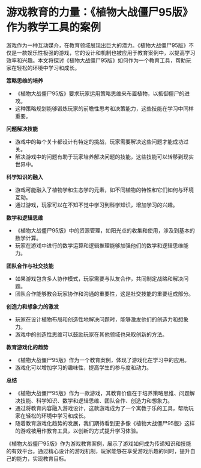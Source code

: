 # 游戏教育的力量：《植物大战僵尸95版》作为教学工具的案例

游戏作为一种互动媒介，在教育领域展现出巨大的潜力。《植物大战僵尸95版》不仅是一款娱乐性极强的游戏，它的设计和机制也被应用于教育案例中，以提高学习效率和兴趣。本文将探讨《植物大战僵尸95版》如何作为一个教育工具，帮助玩家在轻松的环境中学习和成长。

**策略思维的培养**
- 《植物大战僵尸95版》要求玩家运用策略思维来布置植物，以抵御僵尸的进攻。
- 这种策略规划能够锻炼玩家的前瞻性思考和决策能力，这些技能在学习中同样重要。

**问题解决技能**
- 游戏中的每个关卡都设计有特定的挑战，玩家需要解决这些问题才能成功过关。
- 解决游戏中的问题有助于玩家培养解决问题的技能，这些技能可以转移到现实世界中。

**科学知识的融入**
- 游戏可能融入了植物学和生态学的元素，如不同植物的特性和它们如何与环境互动。
- 通过游戏，玩家可以在不知不觉中学习到科学知识，增加学习的兴趣。

**数学和逻辑思维**
- 《植物大战僵尸95版》中的资源管理，如阳光点的收集和使用，涉及到基本的数学计算。
- 玩家在游戏中进行的数学运算和逻辑推理能够加强他们的数学和逻辑思维能力。

**团队合作与社交技能**
- 如果游戏包含多人协作模式，玩家需要与队友合作，共同制定战略和解决问题。
- 团队合作能够教会玩家协作和沟通的重要性，这是社交技能的重要组成部分。

**创造力和想象力的激发**
- 玩家在设计植物布局和创造性地解决问题时，能够激发他们的创造力和想象力。
- 游戏中的创造性思维可以鼓励玩家在其他领域也采取创新的方法。

**教育游戏化的趋势**
- 《植物大战僵尸95版》作为一个教育案例，体现了游戏化在学习中的应用。
- 游戏化可以增加学习的趣味性，提高学生的参与度和动力。

**总结**
- 《植物大战僵尸95版》作为一款游戏，其教育价值在于培养策略思维、问题解决技能、科学知识、数学和逻辑思维、团队合作、创造力和想象力。
- 通过将教育内容融入游戏设计，这款游戏成为了一个寓教于乐的工具，帮助玩家在轻松的环境中学习和成长。
- 随着教育游戏化趋势的发展，我们期待看到更多像《植物大战僵尸95版》这样的游戏被用作教育工具，以创新的方式提升学习体验。

《植物大战僵尸95版》作为游戏教育案例，展示了游戏如何成为传递知识和技能的有效平台。通过精心设计的游戏机制，玩家能够在享受游戏乐趣的同时，提升自己的能力，实现教育目标。